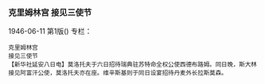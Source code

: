 ### 克里姆林宫  接见三使节

1946-06-11
第1版()
专栏：

    克里姆林宫
    接见三使节
    【新华社延安八日电】莫洛托夫于六日招待瑞典驻苏特命全权公使西德布路姆。同日晚，斯大林接见阿富汗公使，莫洛托夫亦在座。维辛斯基则于同日设宴招待丹麦外长拉斯莫森。
